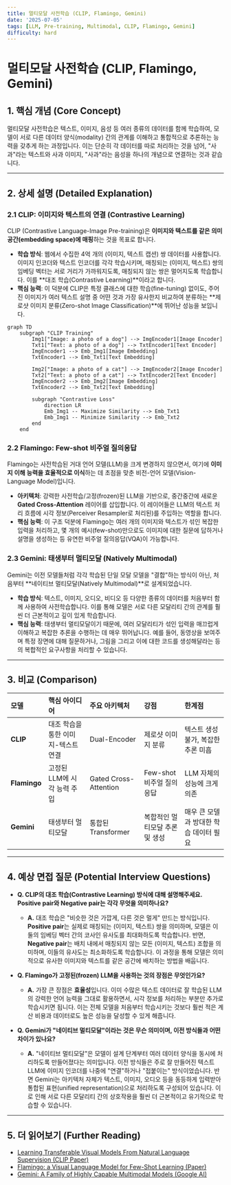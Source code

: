 ```yaml
---
title: 멀티모달 사전학습 (CLIP, Flamingo, Gemini)
date: '2025-07-05'
tags: [LLM, Pre-training, Multimodal, CLIP, Flamingo, Gemini]
difficulty: hard
---
```


# 멀티모달 사전학습 (CLIP, Flamingo, Gemini)

## 1. 핵심 개념 (Core Concept)

멀티모달 사전학습은 텍스트, 이미지, 음성 등 여러 종류의 데이터를 함께 학습하여, 모델이 서로 다른 데이터 양식(modality) 간의 관계를 이해하고 통합적으로 추론하는 능력을 갖추게 하는 과정입니다. 이는 단순히 각 데이터를 따로 처리하는 것을 넘어, "사과"라는 텍스트와 사과 이미지, "사과"라는 음성을 하나의 개념으로 연결하는 것과 같습니다.

______________________________________________________________________

## 2. 상세 설명 (Detailed Explanation)

### 2.1 CLIP: 이미지와 텍스트의 연결 (Contrastive Learning)

CLIP (Contrastive Language-Image Pre-training)은 **이미지와 텍스트를 같은 의미 공간(embedding space)에 매핑**하는 것을 목표로 합니다.

- **학습 방식**: 웹에서 수집한 4억 개의 (이미지, 텍스트 캡션) 쌍 데이터를 사용합니다. 이미지 인코더와 텍스트 인코더를 각각 학습시키며, 매칭되는 (이미지, 텍스트) 쌍의 임베딩 벡터는 서로 거리가 가까워지도록, 매칭되지 않는 쌍은 멀어지도록 학습합니다. 이를 \*\*대조 학습(Contrastive Learning)\*\*이라고 합니다.
- **핵심 능력**: 이 덕분에 CLIP은 특정 클래스에 대한 학습(fine-tuning) 없이도, 주어진 이미지가 여러 텍스트 설명 중 어떤 것과 가장 유사한지 비교하여 분류하는 \*\*제로샷 이미지 분류(Zero-shot Image Classification)\*\*에 뛰어난 성능을 보입니다.

```mermaid
graph TD
    subgraph "CLIP Training"
        Img1["Image: a photo of a dog"] --> ImgEncoder1[Image Encoder]
        Txt1["Text: a photo of a dog"] --> TxtEncoder1[Text Encoder]
        ImgEncoder1 --> Emb_Img1[Image Embedding]
        TxtEncoder1 --> Emb_Txt1[Text Embedding]

        Img2["Image: a photo of a cat"] --> ImgEncoder2[Image Encoder]
        Txt2["Text: a photo of a cat"] --> TxtEncoder2[Text Encoder]
        ImgEncoder2 --> Emb_Img2[Image Embedding]
        TxtEncoder2 --> Emb_Txt2[Text Embedding]

        subgraph "Contrastive Loss"
            direction LR
            Emb_Img1 -- Maximize Similarity --> Emb_Txt1
            Emb_Img1 -- Minimize Similarity --> Emb_Txt2
        end
    end
```

### 2.2 Flamingo: Few-shot 비주얼 질의응답

Flamingo는 사전학습된 거대 언어 모델(LLM)을 크게 변경하지 않으면서, 여기에 **이미지 이해 능력을 효율적으로 이식**하는 데 초점을 맞춘 비전-언어 모델(Vision-Language Model)입니다.

- **아키텍처**: 강력한 사전학습/고정(frozen)된 LLM을 기반으로, 중간중간에 새로운 **Gated Cross-Attention** 레이어를 삽입합니다. 이 레이어들은 LLM의 텍스트 처리 흐름에 시각 정보(Perceiver Resampler로 처리된)를 주입하는 역할을 합니다.
- **핵심 능력**: 이 구조 덕분에 Flamingo는 여러 개의 이미지와 텍스트가 섞인 복잡한 입력을 처리하고, 몇 개의 예시(few-shot)만으로도 이미지에 대한 질문에 답하거나 설명을 생성하는 등 유연한 비주얼 질의응답(VQA)이 가능합니다.

### 2.3 Gemini: 태생부터 멀티모달 (Natively Multimodal)

Gemini는 이전 모델들처럼 각각 학습된 단일 모달 모델을 "결합"하는 방식이 아닌, 처음부터 \*\*네이티브 멀티모달(Natively Multimodal)\*\*로 설계되었습니다.

- **학습 방식**: 텍스트, 이미지, 오디오, 비디오 등 다양한 종류의 데이터를 처음부터 함께 사용하여 사전학습합니다. 이를 통해 모델은 서로 다른 모달리티 간의 관계를 훨씬 더 근본적이고 깊이 있게 학습합니다.
- **핵심 능력**: 태생부터 멀티모달이기 때문에, 여러 모달리티가 섞인 입력을 매끄럽게 이해하고 복잡한 추론을 수행하는 데 매우 뛰어납니다. 예를 들어, 동영상을 보여주며 특정 장면에 대해 질문하거나, 그림을 그리고 이에 대한 코드를 생성해달라는 등의 복합적인 요구사항을 처리할 수 있습니다.

______________________________________________________________________

## 3. 비교 (Comparison)

| 모델         | 핵심 아이디어                       | 주요 아키텍처         | 강점                           | 한계점                                 |
| :----------- | :---------------------------------- | :-------------------- | :----------------------------- | :------------------------------------- |
| **CLIP**     | 대조 학습을 통한 이미지-텍스트 연결 | Dual-Encoder          | 제로샷 이미지 분류             | 텍스트 생성 불가, 복잡한 추론 미흡     |
| **Flamingo** | 고정된 LLM에 시각 능력 주입         | Gated Cross-Attention | Few-shot 비주얼 질의응답       | LLM 자체의 성능에 크게 의존            |
| **Gemini**   | 태생부터 멀티모달                   | 통합된 Transformer    | 복합적인 멀티모달 추론 및 생성 | 매우 큰 모델과 방대한 학습 데이터 필요 |

______________________________________________________________________

## 4. 예상 면접 질문 (Potential Interview Questions)

- **Q. CLIP의 대조 학습(Contrastive Learning) 방식에 대해 설명해주세요. Positive pair와 Negative pair는 각각 무엇을 의미하나요?**

  - **A.** 대조 학습은 "비슷한 것은 가깝게, 다른 것은 멀게" 만드는 방식입니다. **Positive pair**는 실제로 매칭되는 (이미지, 텍스트) 쌍을 의미하며, 모델은 이 둘의 임베딩 벡터 간의 코사인 유사도를 최대화하도록 학습합니다. 반면, **Negative pair**는 배치 내에서 매칭되지 않는 모든 (이미지, 텍스트) 조합을 의미하며, 이들의 유사도는 최소화하도록 학습합니다. 이 과정을 통해 모델은 의미적으로 유사한 이미지와 텍스트를 같은 공간에 배치하는 방법을 배웁니다.

- **Q. Flamingo가 고정된(frozen) LLM을 사용하는 것의 장점은 무엇인가요?**

  - **A.** 가장 큰 장점은 **효율성**입니다. 이미 수많은 텍스트 데이터로 잘 학습된 LLM의 강력한 언어 능력을 그대로 활용하면서, 시각 정보를 처리하는 부분만 추가로 학습시키면 됩니다. 이는 전체 모델을 처음부터 학습시키는 것보다 훨씬 적은 계산 비용과 데이터로도 높은 성능을 달성할 수 있게 해줍니다.

- **Q. Gemini가 "네이티브 멀티모달"이라는 것은 무슨 의미이며, 이전 방식들과 어떤 차이가 있나요?**

  - **A.** "네이티브 멀티모달"은 모델이 설계 단계부터 여러 데이터 양식을 동시에 처리하도록 만들어졌다는 의미입니다. 이전 방식들은 주로 잘 만들어진 텍스트 LLM에 이미지 인코더를 나중에 "연결"하거나 "접붙이는" 방식이었습니다. 반면 Gemini는 아키텍처 자체가 텍스트, 이미지, 오디오 등을 동등하게 입력받아 통합된 표현(unified representation)으로 처리하도록 구성되어 있습니다. 이로 인해 서로 다른 모달리티 간의 상호작용을 훨씬 더 근본적이고 유기적으로 학습할 수 있습니다.

______________________________________________________________________

## 5. 더 읽어보기 (Further Reading)

- [Learning Transferable Visual Models From Natural Language Supervision (CLIP Paper)](https://arxiv.org/abs/2103.00020)
- [Flamingo: a Visual Language Model for Few-Shot Learning (Paper)](https://arxiv.org/abs/2204.14198)
- [Gemini: A Family of Highly Capable Multimodal Models (Google AI)](https://ai.google/discover/gemini/)
